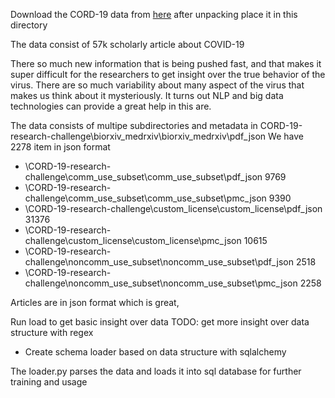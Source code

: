 Download the CORD-19 data from [here](https://www.kaggle.com/allen-institute-for-ai/CORD-19-research-challenge) after unpacking place it in this directory


The data consist of 57k scholarly article about COVID-19

There so much new information that is being pushed fast, and that makes it super difficult for the researchers to get insight over the true behavior of the virus. There are so much variability about many aspect of the virus that makes us think about it mysteriously. It turns out NLP and big data technologies can provide a great help in this are.

The data consists of multipe subdirectories and metadata
in CORD-19-research-challenge\biorxiv_medrxiv\biorxiv_medrxiv\pdf_json
We have 2278 item in json format

* \CORD-19-research-challenge\comm_use_subset\comm_use_subset\pdf_json 9769
* \CORD-19-research-challenge\comm_use_subset\comm_use_subset\pmc_json 9390
* \CORD-19-research-challenge\custom_license\custom_license\pdf_json 31376
* \CORD-19-research-challenge\custom_license\custom_license\pmc_json 10615
* \CORD-19-research-challenge\noncomm_use_subset\noncomm_use_subset\pdf_json 2518
* \CORD-19-research-challenge\noncomm_use_subset\noncomm_use_subset\pmc_json 2258


Articles are in json format which is great, 

Run load to get basic insight over data
TODO: get more insight over data structure with regex
* Create schema loader based on data structure with sqlalchemy



The loader.py parses the data and loads it into sql database for further training and usage